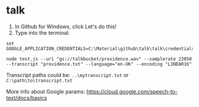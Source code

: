 # talk

1. In Github for Windows, click Let's do this!
2. Type into the terminal:

```
set GOOGLE_APPLICATION_CREDENTIALS=C:\Material\github\talk\talk\credentials.json

node test.js --uri "gs://talkbucket/providence.wav" --samplerate 22050 --transcript "providence.txt" --language="en-UK" --encoding "LINEAR16"
```

Transcript paths could be: `..\mytranscript.txt` or `C:\path\to\transcript.txt`

More info about Google params: https://cloud.google.com/speech-to-text/docs/basics

